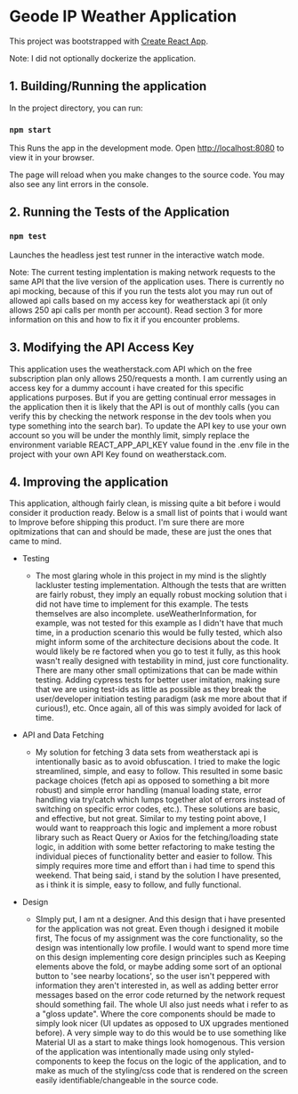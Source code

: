 # Geode IP Weather Application

This project was bootstrapped with [Create React App](https://github.com/facebook/create-react-app).

Note: I did not optionally dockerize the application.

## 1. Building/Running the application

In the project directory, you can run:

### `npm start`

This Runs the app in the development mode.
Open [http://localhost:8080](http://localhost:8080) to view it in your browser.

The page will reload when you make changes to the source code.
You may also see any lint errors in the console.

## 2. Running the Tests of the Application

### `npm test`

Launches the headless jest test runner in the interactive watch mode.

Note: The current testing implentation is making network requests to the same API that the live version of the application uses. There is currently no api mocking, because of this if you run the tests alot you may run out of allowed api calls based on my access key for weatherstack api (it only allows 250 api calls per month per account). Read section 3 for more information on this and how to fix it if you encounter problems.

## 3. Modifying the API Access Key

This application uses the weatherstack.com API which on the free subscription plan only allows 250/requests a month. I am currently using an access key for a dummy account i have created for this specific applications purposes. But if you are getting continual error messages in the application then it is likely that the API is out of monthly calls (you can verify this by checking the network response in the dev tools when you type something into the search bar). To update the API key to use your own account so you will be under the monthly limit, simply replace the environment variable REACT_APP_API_KEY value found in the .env file in the project with your own API Key found on weatherstack.com.

## 4. Improving the application

This application, although fairly clean, is missing quite a bit before i would consider it production ready. Below is a small list of points that i would want to Improve before shipping this product. I'm sure there are more opitmizations that can and should be made, these are just the ones that came to mind.

- Testing

  - The most glaring whole in this project in my mind is the slightly lackluster testing implementation. Although the tests that are written are fairly robust, they imply an equally robust mocking solution that i did not have time to implement for this example. The tests themselves are also incomplete. useWeatherInformation, for example, was not tested for this example as I didn't have that much time, in a production scenario this would be fully tested, which also might inform some of the architecture decisions about the code. It would likely be re factored when you go to test it fully, as this hook wasn't really designed with testability in mind, just core functionality. There are many other small optimizations that can be made within testing. Adding cypress tests for better user imitation, making sure that we are using test-ids as little as possible as they break the user/developer initiation testing paradigm (ask me more about that if curious!), etc. Once again, all of this was simply avoided for lack of time.

- API and Data Fetching

  - My solution for fetching 3 data sets from weatherstack api is intentionally basic as to avoid obfuscation. I tried to make the logic streamlined, simple, and easy to follow. This resulted in some basic package choices (fetch api as opposed to something a bit more robust) and simple error handling (manual loading state, error handling via try/catch which lumps together alot of errors instead of switching on specific error codes, etc.). These solutions are basic, and effective, but not great. Similar to my testing point above, I would want to reapproach this logic and implement a more robust library such as React Query or Axios for the fetching/loading state logic, in addition with some better refactoring to make testing the individual pieces of functionality better and easier to follow. This simply requires more time and effort than i had time to spend this weekend. That being said, i stand by the solution I have presented, as i think it is simple, easy to follow, and fully functional.

- Design

  - SImply put, I am nt a designer. And this design that i have presented for the application was not great. Even though i designed it mobile first, The focus of my assignment was the core functionality, so the design was intentionally low profile. I would want to spend more time on this design implementing core design principles such as Keeping elements above the fold, or maybe adding some sort of an optional button to 'see nearby locations', so the user isn't peppered with information they aren't interested in, as well as adding better error messages based on the error code returned by the network request should something fail. The whole UI also just needs what i refer to as a "gloss update". Where the core components should be made to simply look nicer (UI updates as opposed to UX upgrades mentioned before). A very simple way to do this would be to use something like Material UI as a start to make things look homogenous. This version of the application was intentionally made using only styled-components to keep the focus on the logic of the application, and to make as much of the styling/css code that is rendered on the screen easily identifiable/changeable in the source code.
